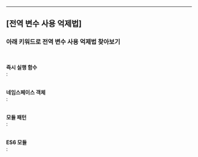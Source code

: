***
## **[전역 변수 사용 억제법]**
### **아래 키워드로 전역 변수 사용 억제법 찾아보기**
<br>

**즉시 실행 함수** <br>
: <br><br>

**네임스페이스 객체** <br>
: <br><br>

**모듈 패턴** <br>
: <br><br>

**ES6 모듈** <br>
: 